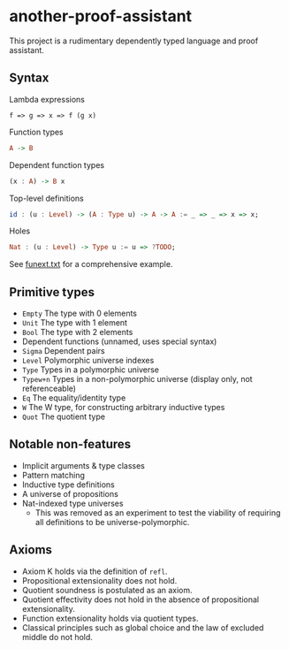 # another-proof-assistant

This project is a rudimentary dependently typed language and proof assistant.

## Syntax

Lambda expressions

```
f => g => x => f (g x)
```

Function types

```hs
A -> B
```

Dependent function types

```hs
(x : A) -> B x
```

Top-level definitions

```hs
id : (u : Level) -> (A : Type u) -> A -> A := _ => _ => x => x;
```

Holes

```hs
Nat : (u : Level) -> Type u := u => ?TODO;
```

See [funext.txt](funext.txt) for a comprehensive example.

## Primitive types

- `Empty` The type with 0 elements
- `Unit` The type with 1 element
- `Bool` The type with 2 elements
- Dependent functions (unnamed, uses special syntax)
- `Sigma` Dependent pairs
- `Level` Polymorphic universe indexes
- `Type` Types in a polymorphic universe
- `Typew+n` Types in a non-polymorphic universe (display only, not referenceable)
- `Eq` The equality/identity type
- `W` The W type, for constructing arbitrary inductive types
- `Quot` The quotient type

## Notable non-features

- Implicit arguments & type classes
- Pattern matching
- Inductive type definitions
- A universe of propositions
- Nat-indexed type universes
  - This was removed as an experiment to test the viability of requiring all definitions to be universe-polymorphic.

## Axioms

- Axiom K holds via the definition of `refl`.
- Propositional extensionality does not hold.
- Quotient soundness is postulated as an axiom.
- Quotient effectivity does not hold in the absence of propositional extensionality.
- Function extensionality holds via quotient types.
- Classical principles such as global choice and the law of excluded middle do not hold.